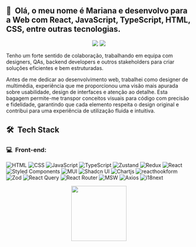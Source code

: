 <h2>👋 &nbsp;Olá, o meu nome é Mariana e desenvolvo para a Web com React, JavaScript, TypeScript, HTML, CSS, entre outras tecnologias.</h2>
<p align="center">
<a href="https://www.linkedin.com/in/marianacodes/"><img src="https://img.shields.io/badge/LinkedIn-Mariana%20Gomes-0077B5?style=flat-square&logo=Linkedin&logoColor=white"/></a>
<a href="mailto:felipemota.rocha@gmail.com"><img src="https://img.shields.io/badge/-mariana@engineer.com-004788?style=flat-square&logo=maildotcom&logoColor=white"/></a>

</p>

Tenho um forte sentido de colaboração, trabalhando em equipa com designers, QAs, backend developers e outros stakeholders para criar soluções eficientes e bem estruturadas. 

Antes de me dedicar ao desenvolvimento web, trabalhei como designer de multimédia, experiência que me proporcionou uma visão mais apurada sobre usabilidade, design de interfaces e atenção ao detalhe. Esta bagagem permite-me transpor conceitos visuais para código com precisão e fidelidade, garantindo que cada elemento respeita o design original e contribui para uma experiência de utilização fluida e intuitiva.

<h2> 🛠 &nbsp;Tech Stack</h2>
<h3>💻 &nbsp;Front-end:</h3>

![HTML](https://img.shields.io/badge/-HTML-333333?style=flat&logo=HTML5)
![CSS](https://img.shields.io/badge/-CSS-333333?style=flat&logo=CSS3&logoColor=1572B6)
![JavaScript](https://img.shields.io/badge/-JavaScript-333333?style=flat&logo=javascript)
![TypeScript](https://img.shields.io/badge/-TypeScript-333333?style=flat&logo=typescript&logoColor=2D79C7)
![Zustand](https://img.shields.io/badge/🐻-Zustand-964B00?style=flat-square&labelColor=black)
![Redux](https://img.shields.io/badge/-Redux-764ABC?style=flat&logo=redux&logoColor=white)
![React](https://img.shields.io/badge/-React-333333?style=flat&logo=react)
![Styled Components](https://img.shields.io/badge/-styledcomponents-black?style=flat&logo=styled-components&logoColor=DB7093)
![MUI](https://img.shields.io/badge/-MUI-007FFF?style=flat&logo=MUI&logoColor=white)
![Shadcn UI](https://img.shields.io/badge/-ShadcnUI-000000?style=flat&logo=shadcnui&logoColor=white)
![Chartjs](https://img.shields.io/badge/-Chartjs-FF6384?style=flat&logo=chartdotjs&logoColor=white)
![reacthookform](https://img.shields.io/badge/-React%20Hook%20Form-EC5990?style=flat&logo=reacthookform&logoColor=white)
![Zod](https://img.shields.io/badge/-Zod-3E67B1?style=flat&logo=zod&logoColor=white)
![React Query](https://img.shields.io/badge/-React%20Query-FF4154?style=flat&logo=reactquery&logoColor=white)
![React Router](https://img.shields.io/badge/-React%20Router-CA4245?style=flat&logo=reactrouter&logoColor=white)
![MSW](https://img.shields.io/badge/-Mock%20Service%20Worker-FF6A33?style=flat&logo=mockserviceworker&logoColor=white)
![Axios](https://img.shields.io/badge/-Axios-5A29E4?style=flat&logo=axios&logoColor=white)
![i18next](https://img.shields.io/badge/-i18next-26A69A?style=flat&logo=i18next&logoColor=white)

<div align="center">
  <a href="https://github.com/mariana-codes">
  <img height="150em" src="https://github-readme-stats.vercel.app/api/top-langs/?username=mariana-codes&layout=compact&langs_count=7&theme=dracula"/>
</div>

